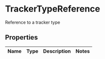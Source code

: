 

# TrackerTypeReference

Reference to a tracker type

## Properties

| Name | Type | Description | Notes |
|------------ | ------------- | ------------- | -------------|



